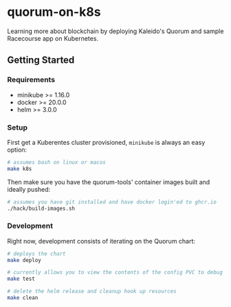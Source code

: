 # quorum-on-k8s
Learning more about blockchain by deploying Kaleido's Quorum and sample Racecourse app on Kubernetes.

## Getting Started

### Requirements

* minikube >= 1.16.0
* docker >= 20.0.0
* helm >= 3.0.0

### Setup

First get a Kuberentes cluster provisioned, `minikube` is always an easy option:

```bash
# assumes bash on linux or macos
make k8s
```

Then make sure you have the quorum-tools' container images built and ideally pushed:

```bash
# assumes you have git installed and have docker login'ed to ghcr.io
./hack/build-images.sh
```

### Development

Right now, development consists of iterating on the Quorum chart:

```bash
# deploys the chart
make deploy

# currently allows you to view the contents of the config PVC to debug the autogenerated config
make test

# delete the helm release and cleanup hook up resources
make clean
```
